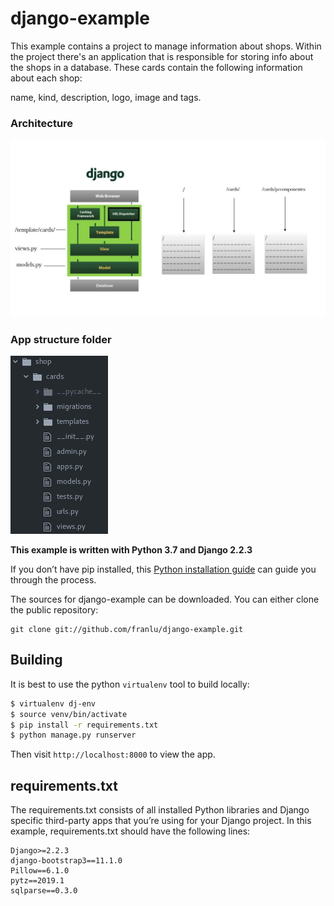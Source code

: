 # django-example

This example contains a project to manage information about shops. Within the project there's an application that is responsible for storing info about the shops in a database. These cards contain the following information about each shop:

name, kind, description, logo, image and tags.

### Architecture

![django-example](/doc/image/architecture.jpg)

### App structure folder
![App folder](/doc/image/struct-app.png)

**This example is written with Python 3.7 and Django 2.2.3**

If you don’t have pip installed, this [Python installation guide](https://docs.python-guide.org/starting/installation/) can guide you through the process.

The sources for django-example can be downloaded. You can either clone the public repository:

```
git clone git://github.com/franlu/django-example.git
```

## Building

It is best to use the python `virtualenv` tool to build locally:

```sh
$ virtualenv dj-env
$ source venv/bin/activate
$ pip install -r requirements.txt
$ python manage.py runserver
```

Then visit `http://localhost:8000` to view the app.

## requirements.txt

The requirements.txt consists of all installed Python libraries and Django specific third-party apps that you’re using for your Django project.
In this example, requirements.txt should have the following lines:

```
Django>=2.2.3
django-bootstrap3==11.1.0
Pillow==6.1.0
pytz==2019.1
sqlparse==0.3.0
```
